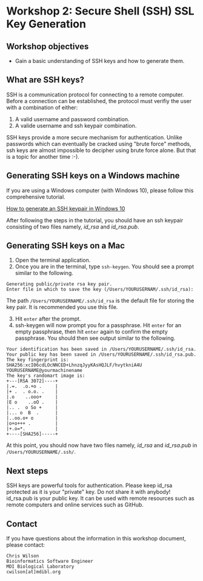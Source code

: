 # Workshop 2: Secure Shell (SSH) SSL Key Generation

## Workshop objectives

* Gain a basic understanding of SSH keys and how to generate them.

## What are SSH keys?

SSH is a communication protocol for connecting to a remote computer. Before a connection can be established, the protocol must verifiy the user with a combination of either:

1. A valid username and password combination.
2. A valide username and ssh keypair combination.

SSH keys provide a more secure mechanism for authentication. Unlike passwords which can eventually be cracked using "brute force" methods, ssh keys are almost impossible to decipher using brute force alone. But that is a topic for another time :-).

## Generating SSH keys on a Windows machine

If you are using a Windows computer (with Windows 10), please follow this comprehensive tutorial. 

[How to generate an SSH keypair in Windows 10](https://www.onmsft.com/how-to/how-to-generate-an-ssh-key-in-windows-10)

After following the steps in the tutorial, you should have an ssh keypair consisting of two files namely, _id_rsa_ and _id_rsa.pub_.

## Generating SSH keys on a Mac

1. Open the terminal application.
2. Once you are in the terminal, type `ssh-keygen`. You should see a prompt similar to the following.
```
Generating public/private rsa key pair.
Enter file in which to save the key (/Users/YOURUSERNAM/.ssh/id_rsa):
```

The path `/Users/YOURUSERNAME/.ssh/id_rsa` is the default file for storing the key pair. It is recommended you use this file.

3. Hit `enter` after the prompt.
4. ssh-keygen will now prompt you for a passphrase. Hit `enter` for an empty passphrase, then hit `enter` again to confirm the empty passphrase. You should then see output similar to the following.

```
Your identification has been saved in /Users/YOURUSERNAME/.ssh/id_rsa.
Your public key has been saved in /Users/YOURUSERNAME/.ssh/id_rsa.pub.
The key fingerprint is:
SHA256:xcI06cdLOcNNCED+LhnzqJyyKAsHQJLF/hvytkniA4U YOURUSERNAME@yourmachinename
The key's randomart image is:
+---[RSA 3072]----+
|.=.  .o.+o .     |
|+ .  . o.o. .    |
|.o    ..ooo+     |
|E o    ..oO .    |
|.. .  o So +     |
|... o  B  .      |
|..oo.o+ o        |
|o+o+++ .         |
|+.o=*.           |
+----[SHA256]-----+
```

At this point, you should now have two files namely, _id_rsa_ and _id_rsa.pub_ in `/Users/YOURUSERNAME/.ssh/`.

## Next steps

SSH keys are powerful tools for authentication. Please keep id_rsa protected as it is your "private" key. Do not share it with anybody! id_rsa.pub is your public key. It can be used with remote resources such as remote computers and online services such as GitHub.

## Contact
If you have questions about the information in this workshop document, please contact:

```
Chris Wilson
Bioinformatics Software Engineer
MDI Biological Laboratory
cwilson[at]mdibl.org
```
